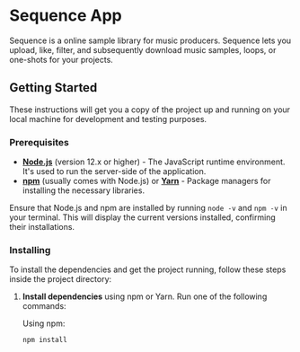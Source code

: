 # Sequence App

Sequence is a online sample library for music producers. Sequence lets you upload, like, filter, and subsequently download music samples, loops, or one-shots for your projects.

## Getting Started

These instructions will get you a copy of the project up and running on your local machine for development and testing purposes.

### Prerequisites

- **[Node.js](https://nodejs.org/en/)** (version 12.x or higher) - The JavaScript runtime environment. It's used to run the server-side of the application.
- **[npm](https://www.npmjs.com/)** (usually comes with Node.js) or **[Yarn](https://yarnpkg.com/)** - Package managers for installing the necessary libraries.

Ensure that Node.js and npm are installed by running `node -v` and `npm -v` in your terminal. This will display the current versions installed, confirming their installations.

### Installing

To install the dependencies and get the project running, follow these steps inside the project directory:

1. **Install dependencies** using npm or Yarn. Run one of the following commands:

   Using npm:

   ```bash
   npm install
   ```

